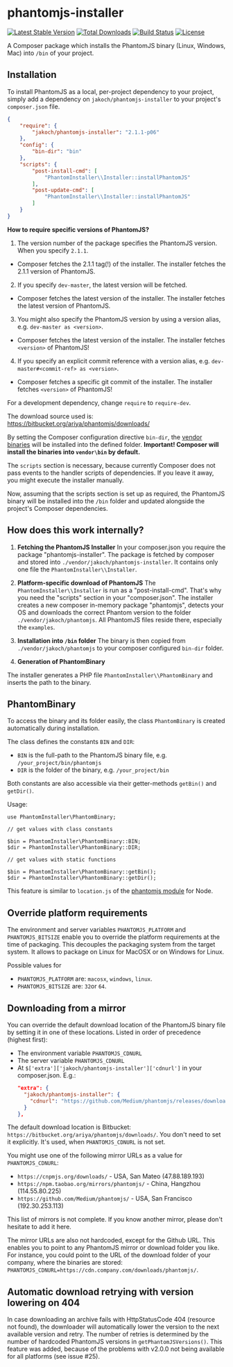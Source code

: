 phantomjs-installer
===================

[![Latest Stable Version](https://poser.pugx.org/jakoch/phantomjs-installer/version.png)](https://packagist.org/packages/jakoch/phantomjs-installer)
[![Total Downloads](https://poser.pugx.org/jakoch/phantomjs-installer/d/total.png)](https://packagist.org/packages/jakoch/phantomjs-installer)
[![Build Status](https://travis-ci.org/jakoch/phantomjs-installer.png)](https://travis-ci.org/jakoch/phantomjs-installer)
[![License](https://poser.pugx.org/jakoch/phantomjs-installer/license.png)](https://packagist.org/packages/jakoch/phantomjs-installer)

A Composer package which installs the PhantomJS binary (Linux, Windows, Mac) into `/bin` of your project.

## Installation

To install PhantomJS as a local, per-project dependency to your project, simply add a dependency on `jakoch/phantomjs-installer` to your project's `composer.json` file.


```json
{
    "require": {
        "jakoch/phantomjs-installer": "2.1.1-p06"
    },
    "config": {
        "bin-dir": "bin"
    },
    "scripts": {
        "post-install-cmd": [
            "PhantomInstaller\\Installer::installPhantomJS"
        ],
        "post-update-cmd": [
            "PhantomInstaller\\Installer::installPhantomJS"
        ]
    }
}
```

**How to require specific versions of PhantomJS?**

1. The version number of the package specifies the PhantomJS version. When you specify `2.1.1`. 
  - Composer fetches the 2.1.1 tag(!) of the installer. The installer fetches the 2.1.1 version of PhantomJS.
2. If you specify `dev-master`, the latest version will be fetched.
  - Composer fetches the latest version of the installer. The installer fetches the latest version of PhantomJS.
3. You might also specify the PhantomJS version by using a version alias,  e.g. `dev-master as <version>`. 
  - Composer fetches the latest version of the installer. The installer fetches `<version>` of PhantomJS!
4. If you specify an explicit commit reference  with a version alias, e.g. `dev-master#<commit-ref> as <version>`.
  - Composer fetches a specific git commit of the installer. The installer fetches `<version>` of PhantomJS!

For a development dependency, change `require` to `require-dev`.

The download source used is: https://bitbucket.org/ariya/phantomjs/downloads/

By setting the Composer configuration directive `bin-dir`, the [vendor binaries](https://getcomposer.org/doc/articles/vendor-binaries.md#can-vendor-binaries-be-installed-somewhere-other-than-vendor-bin-) will be installed into the defined folder.
**Important! Composer will install the binaries into `vendor\bin` by default.**

The `scripts` section is necessary, because currently Composer does not pass events to the handler scripts of dependencies. If you leave it away, you might execute the installer manually.

Now, assuming that the scripts section is set up as required, the PhantomJS binary
will be installed into the `/bin` folder and updated alongside the project's Composer dependencies.

## How does this work internally?

1. **Fetching the PhantomJS Installer**
In your composer.json you require the package "phantomjs-installer".
The package is fetched by composer and stored into `./vendor/jakoch/phantomjs-installer`.
It contains only one file the `PhantomInstaller\\Installer`.

2. **Platform-specific download of PhantomJS**
The `PhantomInstaller\\Installer` is run as a "post-install-cmd". That's why you need the "scripts" section in your "composer.json".
The installer creates a new composer in-memory package "phantomjs",
detects your OS and downloads the correct Phantom version to the folder `./vendor/jakoch/phantomjs`.
All PhantomJS files reside there, especially the `examples`.

3. **Installation into `/bin` folder**
The binary is then copied from `./vendor/jakoch/phantomjs` to your composer configured `bin-dir` folder.

4. **Generation of PhantomBinary**

The installer generates a PHP file `PhantomInstaller\\PhantomBinary` and inserts the path to the binary.

## PhantomBinary

To access the binary and its folder easily, the class `PhantomBinary` is created automatically during installation.

The class defines the constants `BIN` and `DIR`:
  - `BIN` is the full-path to the PhantomJS binary file, e.g. `/your_project/bin/phantomjs`
  - `DIR` is the folder of the binary, e.g. `/your_project/bin`

Both constants are also accessible via their getter-methods `getBin()` and `getDir()`.

Usage:

    use PhantomInstaller\PhantomBinary;

    // get values with class constants

    $bin = PhantomInstaller\PhantomBinary::BIN;
    $dir = PhantomInstaller\PhantomBinary::DIR;

    // get values with static functions

    $bin = PhantomInstaller\PhantomBinary::getBin();
    $dir = PhantomInstaller\PhantomBinary::getDir();

This feature is similar to `location.js` of the [phantomjs module](https://github.com/Medium/phantomjs/blob/master/install.js#L93) for Node.

## Override platform requirements

The environment and server variables `PHANTOMJS_PLATFORM` and `PHANTOMJS_BITSIZE` enable you to
override the platform requirements at the time of packaging. This decouples the packaging system
from the target system. It allows to package on Linux for MacOSX or on Windows for Linux.

Possible values for
 - `PHANTOMJS_PLATFORM` are: `macosx`, `windows`, `linux`.
 - `PHANTOMJS_BITSIZE` are: `32`or `64`.

## Downloading from a mirror

You can override the default download location of the PhantomJS binary file by setting it in one of these locations. Listed in order of precedence (highest first):
* The environment variable `PHANTOMJS_CDNURL`
* The server variable `PHANTOMJS_CDNURL`
* At `$['extra']['jakoch/phantomjs-installer']['cdnurl']` in your composer.json. E.g.:
  ```json
  "extra": {
    "jakoch/phantomjs-installer": {
      "cdnurl": "https://github.com/Medium/phantomjs/releases/download/v1.9.19/"
    }
  },
  ```

The default download location is Bitbucket: `https://bitbucket.org/ariya/phantomjs/downloads/`.
You don't need to set it explicitly. It's used, when `PHANTOMJS_CDNURL` is not set.

You might use one of the following mirror URLs as a value for `PHANTOMJS_CDNURL`:
  - `https://cnpmjs.org/downloads/` - USA, San Mateo (47.88.189.193)
  - `https://npm.taobao.org/mirrors/phantomjs/` - China, Hangzhou (114.55.80.225)
  - `https://github.com/Medium/phantomjs/` - USA, San Francisco (192.30.253.113)

This list of mirrors is not complete. If you know another mirror, please don't hesitate to add it here.

The mirror URLs are also not hardcoded, except for the Github URL. 
This enables you to point to any PhantomJS mirror or download folder you like.
For instance, you could point to the URL of the download folder of your company, where the binaries are stored: 
`PHANTOMJS_CDNURL=https://cdn.company.com/downloads/phantomjs/`.

## Automatic download retrying with version lowering on 404

In case downloading an archive fails with HttpStatusCode 404 (resource not found),
the downloader will automatically lower the version to the next available version
and retry. The number of retries is determined by the number of hardcoded PhantomJS
versions in `getPhantomJSVersions()`. This feature was added, because of the problems
with v2.0.0 not being available for all platforms (see issue #25).
